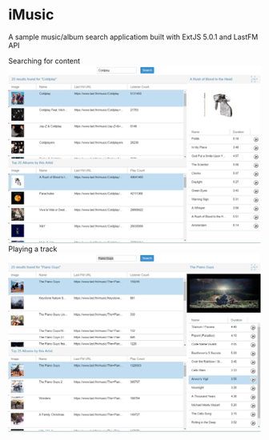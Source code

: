 # iMusic
A sample music/album search applicatiom built with ExtJS 5.0.1 and LastFM API

Searching for content
![alt text](https://raw.githubusercontent.com/AntonDesilvaProjects/iMusic/master/Image%231.JPG "Searching for content")
Playing a track
![alt text](https://raw.githubusercontent.com/AntonDesilvaProjects/iMusic/master/Image%232.JPG "Playing a track")
